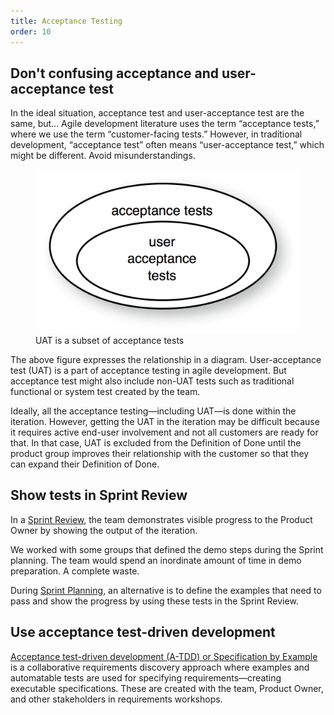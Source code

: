 ```yaml
---
title: Acceptance Testing
order: 10
---
```


## Don't confusing acceptance and user-acceptance test

In the ideal situation, acceptance test and user-acceptance test are the same, but... Agile development literature uses the term “acceptance tests,” where we use the term “customer-facing tests.” However, in traditional development, “acceptance test” often means “user-acceptance test,” which might be different. Avoid misunderstandings.

<figure>
  <img src="/img/test_automation/acceptance_vs_uat.png" alt="acceptance_vs_uat.png">
  <figcaption>UAT is a subset of acceptance tests</figcaption>
</figure>

The above figure expresses the relationship in a diagram. User-acceptance test (UAT) is a part of acceptance testing in agile development. But acceptance test might also include non-UAT tests such as traditional functional or system test created by the team.

Ideally, all the acceptance testing—including UAT—is done within the iteration. However, getting the UAT in the iteration may be difficult because it requires active end-user involvement and not all customers are ready for that. In that case, UAT is excluded from the Definition of Done until the product group improves their relationship with the customer so that they can expand their Definition of Done.

## Show tests in Sprint Review

In a [Sprint Review](../framework/sprint-review.html), the team demonstrates visible progress to the Product Owner by showing the output of the iteration.

We worked with some groups that defined the demo steps during the Sprint planning. The team would spend an inordinate amount of time in demo preparation. A complete waste.

During [Sprint Planning](../framework/sprint-planning-one.html), an alternative is to define the examples that need to pass and show the progress by using these tests in the Sprint Review.

## Use acceptance test-driven development

[Acceptance test-driven development (A-TDD) or Specification by Example](specification-by-example.html) is a collaborative requirements discovery approach where examples and automatable tests are used for specifying requirements—creating executable specifications. These are created with the team, Product Owner, and other stakeholders in requirements workshops.